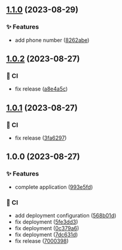 ## [1.1.0](https://github.com/binayabaral/lt-frontend/compare/v1.0.2...v1.1.0) (2023-08-29)


### :sparkles: Features

* add phone number ([8262abe](https://github.com/binayabaral/lt-frontend/commit/8262abecd82509467317cb54874ff6f7d9ef32a9))

## [1.0.2](https://github.com/binayabaral/lt-frontend/compare/v1.0.1...v1.0.2) (2023-08-27)


### :repeat: CI

* fix release ([a8e4a5c](https://github.com/binayabaral/lt-frontend/commit/a8e4a5cc401a4e08417f2a0d6b5bc4e82c30ad32))

## [1.0.1](https://github.com/binayabaral/lt-frontend/compare/v1.0.0...v1.0.1) (2023-08-27)


### :repeat: CI

* fix release ([3fa6297](https://github.com/binayabaral/lt-frontend/commit/3fa6297f7979116b86d0223fa507042425e0bd1a))

## 1.0.0 (2023-08-27)


### :sparkles: Features

* complete application ([993e5fd](https://github.com/binayabaral/lt-frontend/commit/993e5fdad6d3a573d4bbce05b5347b257695696f))


### :repeat: CI

* add deployment configuration ([568b01d](https://github.com/binayabaral/lt-frontend/commit/568b01da4c4f64dc8a5ce42076bf95b6bba614c1))
* fix deployment ([5fe3dd3](https://github.com/binayabaral/lt-frontend/commit/5fe3dd31bfa675dabcf6b6764c6a2c996fbc0526))
* fix deployment ([0c379a6](https://github.com/binayabaral/lt-frontend/commit/0c379a675329198716cb4eb5847cf3237e66a7cf))
* fix deployment ([7dc631d](https://github.com/binayabaral/lt-frontend/commit/7dc631dc65ebca42781807351337f5fd8f2a2e76))
* fix release ([7000398](https://github.com/binayabaral/lt-frontend/commit/700039870da91d7ffd02748440c87dc6192791fc))
